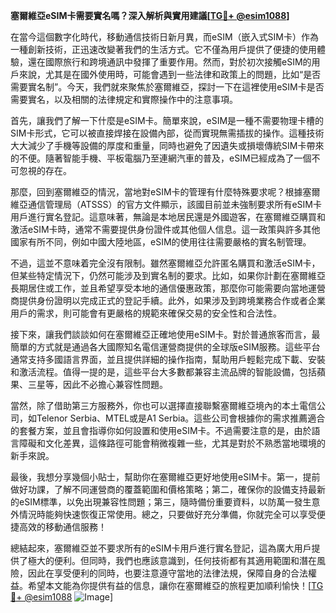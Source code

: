 **塞爾維亞eSIM卡需要實名嗎？深入解析與實用建議[[TG💪+ @esim1088](https://t.me/s/esim1088)]**

在當今這個數字化時代，移動通信技術日新月異，而eSIM（嵌入式SIM卡）作為一種創新技術，正迅速改變著我們的生活方式。它不僅為用戶提供了便捷的使用體驗，還在國際旅行和跨境通訊中發揮了重要作用。然而，對於初次接觸eSIM的用戶來說，尤其是在國外使用時，可能會遇到一些法律和政策上的問題，比如“是否需要實名制”。今天，我們就來聚焦於塞爾維亞，探討一下在這裡使用eSIM卡是否需要實名，以及相關的法律規定和實際操作中的注意事項。

首先，讓我們了解一下什麼是eSIM卡。簡單來說，eSIM是一種不需要物理卡槽的SIM卡形式，它可以被直接焊接在設備內部，從而實現無需插拔的操作。這種技術大大減少了手機等設備的厚度和重量，同時也避免了因遺失或損壞傳統SIM卡帶來的不便。隨著智能手機、平板電腦乃至連網汽車的普及，eSIM已經成為了一個不可忽視的存在。

那麼，回到塞爾維亞的情況，當地對eSIM卡的管理有什麼特殊要求呢？根據塞爾維亞通信管理局（ATSSS）的官方文件顯示，該國目前並未強制要求所有eSIM卡用戶進行實名登記。這意味著，無論是本地居民還是外國遊客，在塞爾維亞購買和激活eSIM卡時，通常不需要提供身份證件或其他個人信息。這一政策與許多其他國家有所不同，例如中國大陸地區，eSIM的使用往往需要嚴格的實名制管理。

不過，這並不意味着完全沒有限制。雖然塞爾維亞允許匿名購買和激活eSIM卡，但某些特定情況下，仍然可能涉及到實名制的要求。比如，如果你計劃在塞爾維亞長期居住或工作，並且希望享受本地的通信優惠政策，那麼你可能需要向當地運營商提供身份證明以完成正式的登記手續。此外，如果涉及到跨境業務合作或者企業用戶的需求，則可能會有更嚴格的規範來確保交易的安全性和合法性。

接下來，讓我們談談如何在塞爾維亞正確地使用eSIM卡。對於普通旅客而言，最簡單的方式就是通過各大國際知名電信運營商提供的全球版eSIM服務。這些平台通常支持多國語言界面，並且提供詳細的操作指南，幫助用戶輕鬆完成下載、安裝和激活流程。值得一提的是，這些平台大多數都兼容主流品牌的智能設備，包括蘋果、三星等，因此不必擔心兼容性問題。

當然，除了借助第三方服務外，你也可以選擇直接聯繫塞爾維亞境內的本土電信公司，如Telenor Serbia、MTEL或是A1 Serbia。這些公司會根據你的需求推薦適合的套餐方案，並且會指導你如何設置和使用eSIM卡。不過需要注意的是，由於語言障礙和文化差異，這條路徑可能會稍微複雜一些，尤其是對於不熟悉當地環境的新手來說。

最後，我想分享幾個小貼士，幫助你在塞爾維亞更好地使用eSIM卡。第一，提前做好功課，了解不同運營商的覆蓋範圍和價格策略；第二，確保你的設備支持最新的eSIM標準，以免出現兼容性問題；第三，隨時備份重要資料，以防萬一發生意外情況時能夠快速恢復正常使用。總之，只要做好充分準備，你就完全可以享受便捷高效的移動通信服務！

總結起來，塞爾維亞並不要求所有的eSIM卡用戶進行實名登記，這為廣大用戶提供了極大的便利。但同時，我們也應該意識到，任何技術都有其適用範圍和潛在風險，因此在享受便利的同時，也要注意遵守當地的法律法規，保障自身的合法權益。希望本文能為你提供有益的信息，讓你在塞爾維亞的旅程更加順利愉快！[[TG💪+ @esim1088](https://t.me/s/esim1088) ![Image](https://i.postimg.cc/4NQfJmqS/Snipaste-2025-05-13-00-14-12.png)]